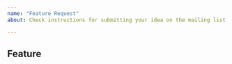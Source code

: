 ```yaml
---
name: "Feature Request"
about: Check instructions for submitting your idea on the mailing list first.

---
```


## Feature

<!-- If you're looking to request a new feature or change in functionality, including
adding or changing the meaning of arguments to an existing function, please
post your idea on the [numpy-discussion mailing list]
(https://mail.python.org/mailman/listinfo/numpy-discussion) to explain your
reasoning in addition to opening an issue or pull request. You can also check
out our [Contributor Guide]
(https://github.com/numpy/numpy/blob/master/doc/source/dev/index.rst) if you
need more information. -->
